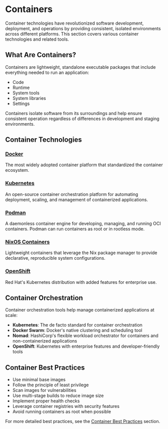 # Containers

Container technologies have revolutionized software development, deployment, and operations by providing consistent, isolated environments across different platforms. This section covers various container technologies and related tools.

## What Are Containers?

Containers are lightweight, standalone executable packages that include everything needed to run an application:
- Code
- Runtime
- System tools
- System libraries
- Settings

Containers isolate software from its surroundings and help ensure consistent operation regardless of differences in development and staging environments.

## Container Technologies

### [Docker](./docker/README.md)
The most widely adopted container platform that standardized the container ecosystem.

### [Kubernetes](./kubernetes/README.md)
An open-source container orchestration platform for automating deployment, scaling, and management of containerized applications.

### [Podman](./podman/README.md)
A daemonless container engine for developing, managing, and running OCI containers. Podman can run containers as root or in rootless mode.

### [NixOS Containers](./nixos-containers/README.md)
Lightweight containers that leverage the Nix package manager to provide declarative, reproducible system configurations.

### [OpenShift](./openshift.md)
Red Hat's Kubernetes distribution with added features for enterprise use.

## Container Orchestration

Container orchestration tools help manage containerized applications at scale:

- **Kubernetes**: The de facto standard for container orchestration
- **Docker Swarm**: Docker's native clustering and scheduling tool
- **Nomad**: HashiCorp's flexible workload orchestrator for containers and non-containerized applications
- **OpenShift**: Kubernetes with enterprise features and developer-friendly tools

## Container Best Practices

- Use minimal base images
- Follow the principle of least privilege
- Scan images for vulnerabilities
- Use multi-stage builds to reduce image size
- Implement proper health checks
- Leverage container registries with security features
- Avoid running containers as root when possible

For more detailed best practices, see the [Container Best Practices](../best-practises/containers/README.md) section.

